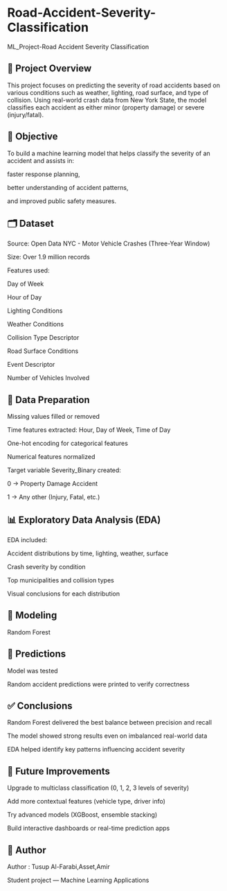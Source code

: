 # Road-Accident-Severity-Classification
ML_Project-Road Accident Severity Classification

## 📌 Project Overview
This project focuses on predicting the severity of road accidents based on various conditions such as weather, lighting, road surface, and type of collision.
Using real-world crash data from New York State, the model classifies each accident as either minor (property damage) or severe (injury/fatal).

## 🎯 Objective
To build a machine learning model that helps classify the severity of an accident and assists in:

faster response planning,

better understanding of accident patterns,

and improved public safety measures.

## 🗂️ Dataset
Source: Open Data NYC - Motor Vehicle Crashes (Three-Year Window)

Size: Over 1.9 million records

Features used:

Day of Week

Hour of Day

Lighting Conditions

Weather Conditions

Collision Type Descriptor

Road Surface Conditions

Event Descriptor

Number of Vehicles Involved

## 🧹 Data Preparation
Missing values filled or removed

Time features extracted: Hour, Day of Week, Time of Day

One-hot encoding for categorical features

Numerical features normalized

Target variable Severity_Binary created:

0 → Property Damage Accident

1 → Any other (Injury, Fatal, etc.)

## 📊 Exploratory Data Analysis (EDA)
EDA included:

Accident distributions by time, lighting, weather, surface

Crash severity by condition

Top municipalities and collision types

Visual conclusions for each distribution

## 🤖 Modeling

Random Forest 

## 🔮 Predictions

Model was tested

Random accident predictions were printed to verify correctness

## ✅ Conclusions

Random Forest delivered the best balance between precision and recall

The model showed strong results even on imbalanced real-world data

EDA helped identify key patterns influencing accident severity

## 🚀 Future Improvements

Upgrade to multiclass classification (0, 1, 2, 3 levels of severity)

Add more contextual features (vehicle type, driver info)

Try advanced models (XGBoost, ensemble stacking)

Build interactive dashboards or real-time prediction apps

## 👤 Author

Author : Tusup Al-Farabi,Asset,Amir

Student project — Machine Learning Applications

